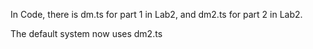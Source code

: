 In Code, there is dm.ts for part 1 in Lab2, and dm2.ts for part 2 in Lab2.

The default system now uses dm2.ts
